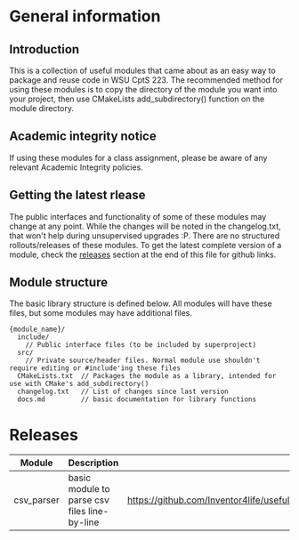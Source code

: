# General information
## Introduction
This is a collection of useful modules that came about as an easy way to package and reuse code in WSU CptS 223. The recommended method for using these modules is to copy the directory of the module you want into your project, then use CMakeLists add_subdirectory() function on the module directory.

## Academic integrity notice
If using these modules for a class assignment, please be aware of any relevant Academic Integrity policies.

## Getting the latest rlease
The public interfaces and functionality of some of these modules may change at any point. While the changes will be noted in the changelog.txt, that won't help during unsupervised upgrades :P. There are no structured rollouts/releases of these modules. To get the latest complete version of a module, check the [releases](#releases) section at the end of this file for github links.

## Module structure
The basic library structure is defined below. All modules will have these files, but some modules may have additional files.
```
{module_name}/
  include/
    // Public interface files (to be included by superproject)
  src/
    // Private source/header files. Normal module use shouldn't require editing or #include'ing these files
  CMakeLists.txt  // Packages the module as a library, intended for use with CMake's add_subdirectory()
  changelog.txt   // List of changes since last version
  docs.md         // basic documentation for library functions
```

# Releases
| Module   | Description                                | Link to latest release |
|--------  |-------------                               |------------------------|
|csv_parser|basic module to parse csv files line-by-line|<https://github.com/Inventor4life/useful_modules/tree/4e60061d2b9026615d70d9077b358b30755ced3a>|
